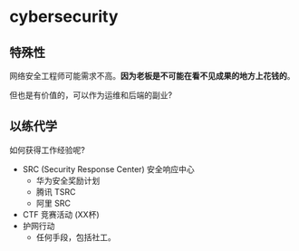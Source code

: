 # cybersecurity

## 特殊性

网络安全工程师可能需求不高。**因为老板是不可能在看不见成果的地方上花钱的**。

但也是有价值的，可以作为运维和后端的副业?

## 以练代学

如何获得工作经验呢? 

- SRC (Security Response Center) 安全响应中心
  - 华为安全奖励计划
  - 腾讯 TSRC
  - 阿里 SRC
- CTF 竞赛活动 (XX杯)
- 护网行动
  - 任何手段，包括社工。

